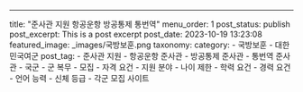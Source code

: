 ---
title: "준사관 지원  항공운항 방공통제 통번역"
menu_order: 1
post_status: publish
post_excerpt: This is a post excerpt
post_date: 2023-10-19 13:23:08
featured_image: _images/국방보훈.png
taxonomy:
    category:
        - 국방보훈
        - 대한민국여군
    post_tag:
        -  준사관 지원
        -  항공운항 준사관
        -  방공통제 준사관
        -  통번역 준사관
        -  국군
        -  군 복무
        -  모집
        -  자격 요건
        -  지원 분야
        -  나이 제한
        -  학력 요건
        -  경력 요건
        -  언어 능력
        -  신체 등급
        -  각군 모집 사이트
